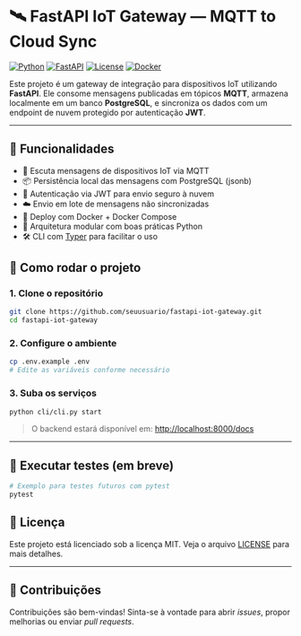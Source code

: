 # 🛰️ FastAPI IoT Gateway — MQTT to Cloud Sync

[![Python](https://img.shields.io/badge/python-3.11+-blue.svg)](https://www.python.org/)
[![FastAPI](https://img.shields.io/badge/fastapi-%3E=0.95.0-teal.svg)](https://fastapi.tiangolo.com/)
[![License](https://img.shields.io/github/license/seuusuario/fastapi-iot-gateway)](LICENSE)
[![Docker](https://img.shields.io/badge/docker-ready-blue.svg)](https://www.docker.com/)

Este projeto é um gateway de integração para dispositivos IoT utilizando **FastAPI**. Ele consome mensagens publicadas em tópicos **MQTT**, armazena localmente em um banco **PostgreSQL**, e sincroniza os dados com um endpoint de nuvem protegido por autenticação **JWT**.

---

## 🧩 Funcionalidades

- 🔌 Escuta mensagens de dispositivos IoT via MQTT
- 📦 Persistência local das mensagens com PostgreSQL (jsonb)
- 🔐 Autenticação via JWT para envio seguro à nuvem
- ☁️ Envio em lote de mensagens não sincronizadas
- 🐳 Deploy com Docker + Docker Compose
- 🧠 Arquitetura modular com boas práticas Python
- 🛠️ CLI com [Typer](https://typer.tiangolo.com/) para facilitar o uso


## 🚀 Como rodar o projeto

### 1. Clone o repositório

```bash
git clone https://github.com/seuusuario/fastapi-iot-gateway.git
cd fastapi-iot-gateway
```

### 2. Configure o ambiente

```bash
cp .env.example .env
# Edite as variáveis conforme necessário
```

### 3. Suba os serviços

```bash
python cli/cli.py start
```

> O backend estará disponível em: [http://localhost:8000/docs](http://localhost:8000/docs)

---

## 🧪 Executar testes (em breve)

```bash
# Exemplo para testes futuros com pytest
pytest
```


## 📄 Licença

Este projeto está licenciado sob a licença MIT. Veja o arquivo [LICENSE](LICENSE) para mais detalhes.

---

## 🤝 Contribuições

Contribuições são bem-vindas! Sinta-se à vontade para abrir _issues_, propor melhorias ou enviar _pull requests_.